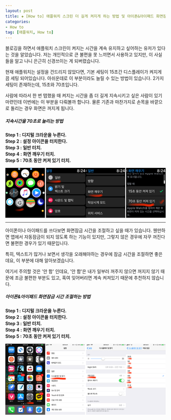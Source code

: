 ```yaml
---  
layout: post  
title: ✚ [How to] 애플워치 스크린 더 길게 켜지게 하는 방법 및 아이폰&아이패드 화면잠금 시간 조절하는 방법
categories:
- How to
tag: [애플워치, How to]
---  
```

<p class="drop-korean">
블로깅을 하면서 애플워치 스크린이 켜지는 시간을 계속 유지하고 싶어하는 유저가 있다는 것을 알았습니다. 저는 개인적으로 큰 불편을 못 느끼면서 사용하고 있지만, 이 사실들을 알고 나니 은근히 신경쓰이는 게 되버렸습니다. </p>

현재 애플워치는 설정을 건드리지 않았다면, 기본 세팅이 15초간 디스플레이가 켜지게끔 세팅 되어있습니다. 아쉬운데로 이 부분이라도 늘릴 수 있는 방법이 있습니다. 2가지 세팅이 존재하는데, 15초와 70초입니다.

사람에 따라서 한 번 탭했을 때 켜지는 시간을 좀 더 길게 지속시키고 싶은 사람이 있기 마련인데 이번에는 이 부분을 다뤄볼까 합니다. 물론 기존과 마찬가지로 손목을 바깥으로 돌리는 경우 화면은 꺼지게 됩니다.

##### 지속시간을 70초로 늘리는 방법
**Step 1 : 디지털 크라운을 누른다.**<br>
**Step 2 : 설정 아이콘을 터치한다.**<br>
**Step 3 : 일반 터치.**<br>
**Step 4 : 화면 깨우기 터치.**<br>
**Step 5 : 70초 동안 켜져 있기 터치.**<br>

<div class="markdown-image">
<img src="/assets/article_images/2018-09-12-watch-keep-screen/1234.png" alt="" align="middle"/></div>

---

<p class="drop-korean">
아이폰이나 아이패드를 쓰다보면 화면잠금 시간을 조절하고 싶을 때가 있습니다. 웬만하면 앱에서 자동잠금이 되지 않도록 하는 기능이 있지만, 그렇지 않은 경우에 자꾸 꺼진다면 불편한 경우가 있기 때문입니다.
</p>

특히, 텍스트가 많거나 보면서 생각을 오래해야하는 경우에 잠금 시간을 조절하면 좋은데요, 이 부분에 대해 알아보겠습니다.

여기서 주의할 것은 '안 함' 인데요, '안 함'은 내가 일부러 꺼주지 않으면 꺼지지 않기 때문에 조금 불편한 부분도 있고, 혹여 잊어버리면 계속 켜져있기 때문에 추천하지 않습니다.

##### 아이폰&아이패드 화면잠금 시간 조절하는 방법
**Step 1 : 디지털 크라운을 누른다.**<br>
**Step 2 : 설정 아이콘을 터치한다.**<br>
**Step 3 : 일반 터치.**<br>
**Step 4 : 화면 깨우기 터치.**<br>
**Step 5 : 70초 동안 켜져 있기 터치.**<br>

<div class="markdown-image">
<img src="/assets/article_images/2018-09-12-watch-keep-screen/5678.png" alt="" align="middle"/></div>

